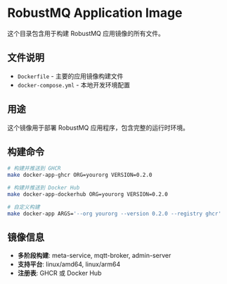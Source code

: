 # RobustMQ Application Image

这个目录包含用于构建 RobustMQ 应用镜像的所有文件。

## 文件说明

- `Dockerfile` - 主要的应用镜像构建文件
- `docker-compose.yml` - 本地开发环境配置

## 用途

这个镜像用于部署 RobustMQ 应用程序，包含完整的运行时环境。

## 构建命令

```bash
# 构建并推送到 GHCR
make docker-app-ghcr ORG=yourorg VERSION=0.2.0

# 构建并推送到 Docker Hub
make docker-app-dockerhub ORG=yourorg VERSION=0.2.0

# 自定义构建
make docker-app ARGS='--org yourorg --version 0.2.0 --registry ghcr'
```

## 镜像信息

- **多阶段构建**: meta-service, mqtt-broker, admin-server
- **支持平台**: linux/amd64, linux/arm64
- **注册表**: GHCR 或 Docker Hub
